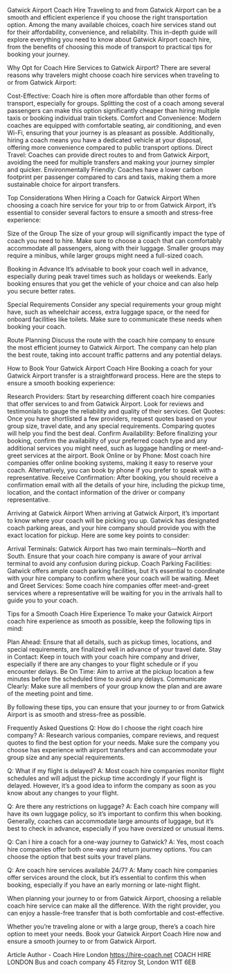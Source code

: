 Gatwick Airport Coach Hire
Traveling to and from Gatwick Airport can be a smooth and efficient experience if you choose the right transportation option. Among the many available choices, coach hire services stand out for their affordability, convenience, and reliability. This in-depth guide will explore everything you need to know about Gatwick Airport coach hire, from the benefits of choosing this mode of transport to practical tips for booking your journey.


Why Opt for Coach Hire Services to Gatwick Airport?
There are several reasons why travelers might choose coach hire services when traveling to or from Gatwick Airport:


Cost-Effective: Coach hire is often more affordable than other forms of transport, especially for groups. Splitting the cost of a coach among several passengers can make this option significantly cheaper than hiring multiple taxis or booking individual train tickets.
Comfort and Convenience: Modern coaches are equipped with comfortable seating, air conditioning, and even Wi-Fi, ensuring that your journey is as pleasant as possible. Additionally, hiring a coach means you have a dedicated vehicle at your disposal, offering more convenience compared to public transport options.
Direct Travel: Coaches can provide direct routes to and from Gatwick Airport, avoiding the need for multiple transfers and making your journey simpler and quicker.
Environmentally Friendly: Coaches have a lower carbon footprint per passenger compared to cars and taxis, making them a more sustainable choice for airport transfers.

Top Considerations When Hiring a Coach for Gatwick Airport
When choosing a coach hire service for your trip to or from Gatwick Airport, it’s essential to consider several factors to ensure a smooth and stress-free experience:


Size of the Group
The size of your group will significantly impact the type of coach you need to hire. Make sure to choose a coach that can comfortably accommodate all passengers, along with their luggage. Smaller groups may require a minibus, while larger groups might need a full-sized coach.


Booking in Advance
It’s advisable to book your coach well in advance, especially during peak travel times such as holidays or weekends. Early booking ensures that you get the vehicle of your choice and can also help you secure better rates.


Special Requirements
Consider any special requirements your group might have, such as wheelchair access, extra luggage space, or the need for onboard facilities like toilets. Make sure to communicate these needs when booking your coach.


Route Planning
Discuss the route with the coach hire company to ensure the most efficient journey to Gatwick Airport. The company can help plan the best route, taking into account traffic patterns and any potential delays.


How to Book Your Gatwick Airport Coach Hire
Booking a coach for your Gatwick Airport transfer is a straightforward process. Here are the steps to ensure a smooth booking experience:


Research Providers: Start by researching different coach hire companies that offer services to and from Gatwick Airport. Look for reviews and testimonials to gauge the reliability and quality of their services.
Get Quotes: Once you have shortlisted a few providers, request quotes based on your group size, travel date, and any special requirements. Comparing quotes will help you find the best deal.
Confirm Availability: Before finalizing your booking, confirm the availability of your preferred coach type and any additional services you might need, such as luggage handling or meet-and-greet services at the airport.
Book Online or by Phone: Most coach hire companies offer online booking systems, making it easy to reserve your coach. Alternatively, you can book by phone if you prefer to speak with a representative.
Receive Confirmation: After booking, you should receive a confirmation email with all the details of your hire, including the pickup time, location, and the contact information of the driver or company representative.

Arriving at Gatwick Airport
When arriving at Gatwick Airport, it’s important to know where your coach will be picking you up. Gatwick has designated coach parking areas, and your hire company should provide you with the exact location for pickup. Here are some key points to consider:


Arrival Terminals: Gatwick Airport has two main terminals—North and South. Ensure that your coach hire company is aware of your arrival terminal to avoid any confusion during pickup.
Coach Parking Facilities: Gatwick offers ample coach parking facilities, but it’s essential to coordinate with your hire company to confirm where your coach will be waiting.
Meet and Greet Services: Some coach hire companies offer meet-and-greet services where a representative will be waiting for you in the arrivals hall to guide you to your coach.

Tips for a Smooth Coach Hire Experience
To make your Gatwick Airport coach hire experience as smooth as possible, keep the following tips in mind:


Plan Ahead: Ensure that all details, such as pickup times, locations, and special requirements, are finalized well in advance of your travel date.
Stay in Contact: Keep in touch with your coach hire company and driver, especially if there are any changes to your flight schedule or if you encounter delays.
Be On Time: Aim to arrive at the pickup location a few minutes before the scheduled time to avoid any delays.
Communicate Clearly: Make sure all members of your group know the plan and are aware of the meeting point and time.

By following these tips, you can ensure that your journey to or from Gatwick Airport is as smooth and stress-free as possible.


Frequently Asked Questions
Q: How do I choose the right coach hire company?
A: Research various companies, compare reviews, and request quotes to find the best option for your needs. Make sure the company you choose has experience with airport transfers and can accommodate your group size and any special requirements.


Q: What if my flight is delayed?
A: Most coach hire companies monitor flight schedules and will adjust the pickup time accordingly if your flight is delayed. However, it’s a good idea to inform the company as soon as you know about any changes to your flight.


Q: Are there any restrictions on luggage?
A: Each coach hire company will have its own luggage policy, so it’s important to confirm this when booking. Generally, coaches can accommodate large amounts of luggage, but it’s best to check in advance, especially if you have oversized or unusual items.


Q: Can I hire a coach for a one-way journey to Gatwick?
A: Yes, most coach hire companies offer both one-way and return journey options. You can choose the option that best suits your travel plans.


Q: Are coach hire services available 24/7?
A: Many coach hire companies offer services around the clock, but it’s essential to confirm this when booking, especially if you have an early morning or late-night flight.


When planning your journey to or from Gatwick Airport, choosing a reliable coach hire service can make all the difference. With the right provider, you can enjoy a hassle-free transfer that is both comfortable and cost-effective.


Whether you’re traveling alone or with a large group, there’s a coach hire option to meet your needs. Book your Gatwick Airport Coach Hire now and ensure a smooth journey to or from Gatwick Airport.


Article Author - Coach Hire London
https://hire-coach.net
COACH HIRE LONDON
Bus and coach company
45 Fitzroy St, London W1T 6EB

